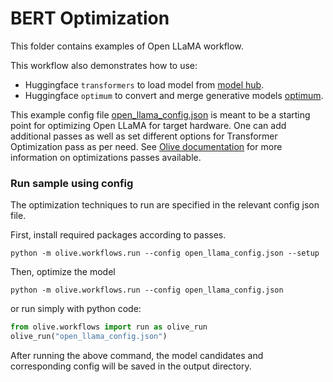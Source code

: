 # BERT Optimization
This folder contains examples of Open LLaMA workflow.

This workflow also demonstrates how to use:
- Huggingface `transformers` to load model from [model hub](https://huggingface.co/models).
- Huggingface `optimum` to convert and merge generative models [optimum](https://huggingface.co/docs/optimum/index).

This example config file [open_llama_config.json](open_llama_config.json) is meant to be a starting point for optimizing Open LLaMA for target hardware. One can add additional passes as well as set different options for Transformer Optimization pass as per need. See [Olive documentation](https://microsoft.github.io/Olive/) for more information on optimizations passes available.

### Run sample using config

The optimization techniques to run are specified in the relevant config json file.

First, install required packages according to passes.
```
python -m olive.workflows.run --config open_llama_config.json --setup
```

Then, optimize the model
```
python -m olive.workflows.run --config open_llama_config.json
```


or run simply with python code:
```python
from olive.workflows import run as olive_run
olive_run("open_llama_config.json")
```

After running the above command, the model candidates and corresponding config will be saved in the output directory.
